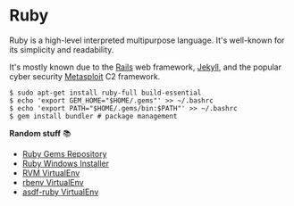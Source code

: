 # Ruby

<div class="row row-cols-lg-2"><div>

Ruby is a high-level interpreted multipurpose language. It's well-known for its simplicity and readability.

It's mostly known due to the [Rails](https://rubyonrails.org/) web framework, [Jekyll](/programming-languages/web/topics/ssg/jekyll/index.md), and the popular cyber security [Metasploit](https://www.metasploit.com/) C2 framework.

```shell!
$ sudo apt-get install ruby-full build-essential
$ echo 'export GEM_HOME="$HOME/.gems"' >> ~/.bashrc
$ echo 'export PATH="$HOME/.gems/bin:$PATH"' >> ~/.bashrc
$ gem install bundler # package management
```
</div><div>

**Random stuff** 📚

* [Ruby Gems Repository](https://rubygems.org/)
* [Ruby Windows Installer](https://rubyinstaller.org/)
* [RVM VirtualEnv](https://rvm.io/)
* [rbenv VirtualEnv](https://github.com/rbenv/rbenv)
* [asdf-ruby VirtualEnv](https://github.com/asdf-vm/asdf-ruby)
</div></div>